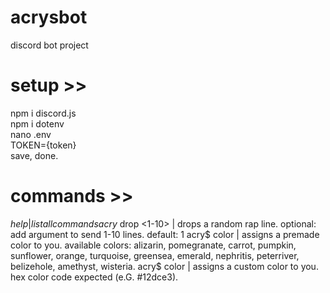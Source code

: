# acrysbot
discord bot project

# setup >>

npm i discord.js  
npm i dotenv  
nano .env  
TOKEN={token}  
save, done.  

# commands >>
$help | list all commands
acry$ drop <1-10> | drops a random rap line. optional: add argument to send 1-10 lines. default: 1
acry$ color <color> | assigns a premade color to you. available colors: alizarin, pomegranate, carrot, pumpkin, sunflower, orange, turquoise, greensea, emerald, nephritis, peterriver, belizehole, amethyst, wisteria.
acry$ color <hex> | assigns a custom color to you. hex color code expected (e.G. #12dce3).
